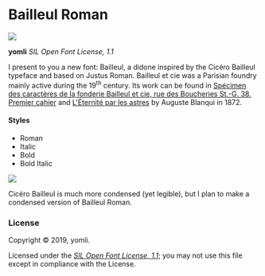 # Bailleul Roman

![](specimen/screenshot1.png)

**yomli**
*SIL Open Font License, 1.1*

I present to you a new font: Bailleul, a didone inspired by the Cicéro Bailleul typeface and based on Justus Roman. Bailleul et cie was a Parisian foundry mainly active during the 19<sup>th</sup> century. Its work can be found in [Spécimen des caractères de la fonderie Bailleul et cie, rue des Boucheries St.-G. 38. Premier cahier](https://books.google.fr/books?id=Tg8_AAAAcAAJ) and [L'Éternité par les astres](http://gallica.bnf.fr/ark:/12148/bpt6k86534r) by Auguste Blanqui in 1872.

#### Styles
* Roman
* Italic
* Bold
* Bold Italic

![](specimen/screenshot2.png)

Cicéro Bailleul is much more condensed (yet legible), but I plan to make a condensed version of Bailleul Roman.

### License

Copyright © 2019, yomli.

Licensed under the [*SIL Open Font License, 1.1*](http://scripts.sil.org/OFL); you may not use this file except in compliance with the License.
